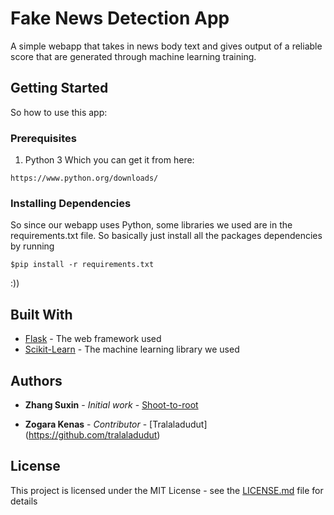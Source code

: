 # Fake News Detection App 

A simple webapp that takes in news body text and gives output of a reliable score that are generated through machine learning training. 

## Getting Started
So how to use this app:

### Prerequisites

1. Python 3
Which you can get it from here:
```
https://www.python.org/downloads/
```

### Installing Dependencies

So since our webapp uses Python, some libraries we used are in the requirements.txt file. So basically just install all the packages dependencies by running 

```
$pip install -r requirements.txt
```

:))

## Built With

* [Flask](http://flask.pocoo.org/) - The web framework used
* [Scikit-Learn](https://scikit-learn.org/stable/) - The machine learning library we used

## Authors

* **Zhang Suxin** - *Initial work* - [Shoot-to-root](https://github.com/Shoot-to-root)

* **Zogara Kenas** - *Contributor* - [Tralaladudut] (https://github.com/tralaladudut)

## License

This project is licensed under the MIT License - see the [LICENSE.md](LICENSE.md) file for details



